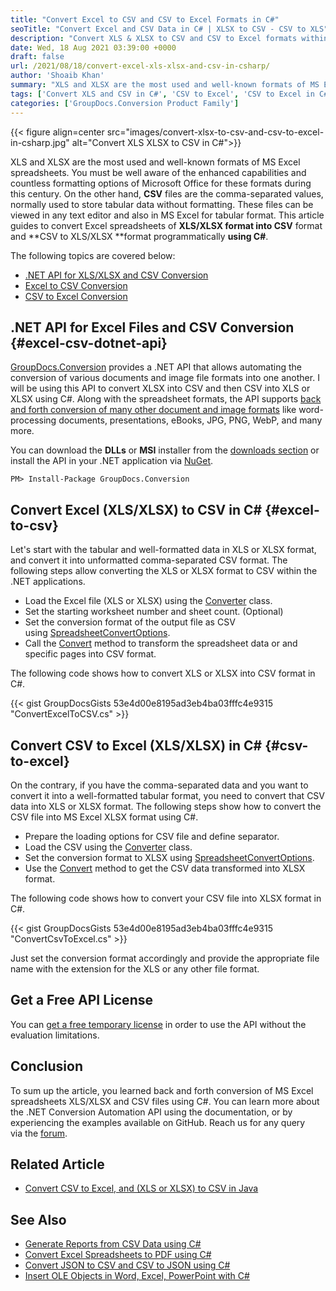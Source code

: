 ```yaml
---
title: "Convert Excel to CSV and CSV to Excel Formats in C#"
seoTitle: "Convert Excel and CSV Data in C# | XLSX to CSV - CSV to XLS"
description: "Convert XLS & XLSX to CSV and CSV to Excel formats within Java applications. Automate your files conversion using Java API for document conversion."
date: Wed, 18 Aug 2021 03:39:00 +0000
draft: false
url: /2021/08/18/convert-excel-xls-xlsx-and-csv-in-csharp/
author: 'Shoaib Khan'
summary: "XLS and XLSX are the most used and well-known formats of MS Excel spreadsheets. You must be well aware of the enhanced capabilities and countless formatting options of Microsoft Office for these formats during this century. On the other hand, **CSV** files are the comma-separated-values, normally used to store tabular data without formatting. These files can be viewed in any text editor and also in MS Excel for tabular format. This article discusses the conversion of the Excel spreadsheets of **XLS/XLSX format into CSV** format and **CSV to XLS/XLSX **format programmatically **using C#**."
tags: ['Convert XLS and CSV in C#', 'CSV to Excel', 'CSV to Excel in C#', 'CSV to XLSX in C#', 'Excel to CSV', 'Excel to CSV in C#', 'XLSX to CSV in C#']
categories: ['GroupDocs.Conversion Product Family']
---
```




{{< figure align=center src="images/convert-xlsx-to-csv-and-csv-to-excel-in-csharp.jpg" alt="Convert XLS XLSX to CSV in C#">}}


XLS and XLSX are the most used and well-known formats of MS Excel spreadsheets. You must be well aware of the enhanced capabilities and countless formatting options of Microsoft Office for these formats during this century. On the other hand, **CSV** files are the comma-separated values, normally used to store tabular data without formatting. These files can be viewed in any text editor and also in MS Excel for tabular format. This article guides to convert Excel spreadsheets of **XLS/XLSX format into CSV** format and **CSV to XLS/XLSX **format programmatically **using C#**.

The following topics are covered below:

*   [.NET API for XLS/XLSX and CSV Conversion][1]
*   [Excel to CSV Conversion][2]
*   [CSV to Excel Conversion][3]

## .NET API for Excel Files and CSV Conversion {#excel-csv-dotnet-api}

[GroupDocs.Conversion][4] provides a .NET API that allows automating the conversion of various documents and image file formats into one another. I will be using this API to convert XLSX into CSV and then CSV into XLS or XLSX using C#. Along with the spreadsheet formats, the API supports [back and forth conversion of many other document and image formats][5] like word-processing documents, presentations, eBooks, JPG, PNG, WebP, and many more.

You can download the **DLLs** or **MSI** installer from the [downloads section][6] or install the API in your .NET application via [NuGet][7].

```
PM> Install-Package GroupDocs.Conversion
```

## Convert Excel (XLS/XLSX) to CSV in C# {#excel-to-csv}

Let's start with the tabular and well-formatted data in XLS or XLSX format, and convert it into unformatted comma-separated CSV format. The following steps allow converting the XLS or XLSX format to CSV within the .NET applications.

*   Load the Excel file (XLS or XLSX) using the [Converter][8] class.
*   Set the starting worksheet number and sheet count. (Optional)
*   Set the conversion format of the output file as CSV using [SpreadsheetConvertOptions][9].
*   Call the [Convert][10] method to transform the spreadsheet data or and specific pages into CSV format.

The following code shows how to convert XLS or XLSX into CSV format in C#.

{{< gist GroupDocsGists 53e4d00e8195ad3eb4ba03fffc4e9315 "ConvertExcelToCSV.cs" >}}

## Convert CSV to Excel (XLS/XLSX) in C# {#csv-to-excel}

On the contrary, if you have the comma-separated data and you want to convert it into a well-formatted tabular format, you need to convert that CSV data into XLS or XLSX format. The following steps show how to convert the CSV file into MS Excel XLSX format using C#.

*   Prepare the loading options for CSV file and define separator.
*   Load the CSV using the [Converter][11] class.
*   Set the conversion format to XLSX using [SpreadsheetConvertOptions][12].
*   Use the [Convert][13] method to get the CSV data transformed into XLSX format.

The following code shows how to convert your CSV file into XLSX format in C#.

{{< gist GroupDocsGists 53e4d00e8195ad3eb4ba03fffc4e9315 "ConvertCsvToExcel.cs" >}}

Just set the conversion format accordingly and provide the appropriate file name with the extension for the XLS or any other file format.

## Get a Free API License

You can [get a free temporary license][14] in order to use the API without the evaluation limitations.

## Conclusion

To sum up the article, you learned back and forth conversion of MS Excel spreadsheets XLS/XLSX and CSV files using C#. You can learn more about the .NET Conversion Automation API using the documentation, or by experiencing the examples available on GitHub. Reach us for any query via the [forum][15].

## Related Article

*   [Convert CSV to Excel, and (XLS or XLSX) to CSV in Java][16]

## See Also

*   [Generate Reports from CSV Data using C#][17]
*   [Convert Excel Spreadsheets to PDF using C#][18]
*   [Convert JSON to CSV and CSV to JSON using C#][19]
*   [Insert OLE Objects in Word, Excel, PowerPoint with C#][20]







[1]: #excel-csv-dotnet-api
[2]: #excel-to-csv
[3]: #csv-to-excel
[4]: https://products.groupdocs.com/conversion/
[5]: https://docs.groupdocs.com/conversion/net/supported-document-formats/
[6]: https://downloads.groupdocs.com/conversion
[7]: https://www.nuget.org/packages/groupdocs.conversion
[8]: https://apireference.groupdocs.com/conversion/net/groupdocs.conversion/converter
[9]: https://apireference.groupdocs.com/conversion/net/groupdocs.conversion.options.convert/spreadsheetconvertoptions
[10]: https://apireference.groupdocs.com/conversion/net/groupdocs.conversion/converter/methods/convert/index
[11]: https://apireference.groupdocs.com/conversion/net/groupdocs.conversion/converter
[12]: https://apireference.groupdocs.com/conversion/net/groupdocs.conversion.options.convert/spreadsheetconvertoptions
[13]: https://apireference.groupdocs.com/conversion/net/groupdocs.conversion/converter/methods/convert/index
[14]: https://purchase.groupdocs.com/temporary-license
[15]: https://forum.groupdocs.com/
[16]: https://blog.groupdocs.com/2021/07/31/convert-csv-and-excel-xls-xlsx-in-java/
[17]: https://blog.groupdocs.com/2021/08/15/generate-reports-from-csv-data-in-csharp/
[18]: https://blog.groupdocs.com/2021/11/14/convert-excel-spreadsheets-to-pdf-using-csharp/
[19]: https://blog.groupdocs.com/2021/06/18/convert-json-and-csv-in-csharp/
[20]: https://blog.groupdocs.com/2020/05/16/insert-ole-objects-in-word-excel-powerpoint-with-csharp/

